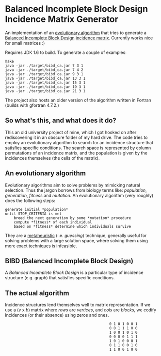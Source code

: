 # Balanced Incomplete Block Design Incidence Matrix Generator

An implementation of an [evolutionary algorithm](https://en.wikipedia.org/wiki/Evolutionary_algorithm) that tries to generate a [Balanced Incomplete Block Design](http://mathworld.wolfram.com/BlockDesign.html) [incidence matrix](https://en.wikipedia.org/wiki/Incidence_matrix). Currently works nice for small matrices :)

Requires JDK 1.6 to build. To generate a couple of examples:

    make    
    java -jar ./target/bibd_ca.jar 7 3 1
    java -jar ./target/bibd_ca.jar 7 4 2
    java -jar ./target/bibd_ca.jar 9 3 1
    java -jar ./target/bibd_ca.jar 13 3 1
    java -jar ./target/bibd_ca.jar 15 3 1
    java -jar ./target/bibd_ca.jar 19 3 1
    java -jar ./target/bibd_ca.jar 21 3 1

The project also hosts an older version of the algorithm written in Fortran (builds with gfortran 4.7.2.)

## So what's this, and what does it do?

This an old university project of mine, which I got hooked on after rediscovering it in an obscure folder of my hard drive. The code tries to employ an evolutionary algorithm to search for an incidence structure that satisfies specific conditions. The search space is represented by column permutations of an incidence matrix, and the population is given by the incidences themselves (the cells of the matrix).

## An evolutionary algorithm

Evolutionary algorithms aim to solve problems by mimicking natural selection. Thus the jargon borrows from biology terms like: *population*, *generation*, *fitness* and *mutation*. An evolutionary algorithm (very roughly) does the following steps:
    
    generate initial *population*
    until STOP_CRITERIA is met
        breed the next generation by some *mutation* procedure
        compute *fitness* of each individual
        based on *fitness* determine which individuals survive

They are a [metaheuristic](https://en.wikipedia.org/wiki/Metaheuristic) (i.e. *guessing*) technique, generally useful for solving problems with a large solution space, where solving them using more exact techniques is infeasible.

## BIBD (Balanced Incomplete Block Design)

A *Balanced Incomplete Block Design* is a particular type of incidence structure (e.g. graph) that satisfies specific conditions.

## The actual algorithm

Incidence structures lend themselves well to matrix representation. If we use a (*v* x *b*) matrix where *rows* are *vertices*, and *cols* are *blocks*, we codify incidences (or their absence) using zeros and ones.

                                                    0 1 0 1 0 0 1
                                                    0 0 1 1 1 0 0
                                                    1 0 0 1 0 1 0
                                                    0 0 0 0 1 1 1
                                                    1 0 1 0 0 0 1
                                                    0 1 1 0 0 1 0
                                                    1 1 0 0 1 0 0
